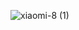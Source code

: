 ![xiaomi-8 (1)](https://github.com/fabricio-hunt/Pulseira-Inteligente-Xiaomi-Band-8/assets/87333479/7502d160-4f29-4bf0-b9bc-bd0933e1cb9d)

